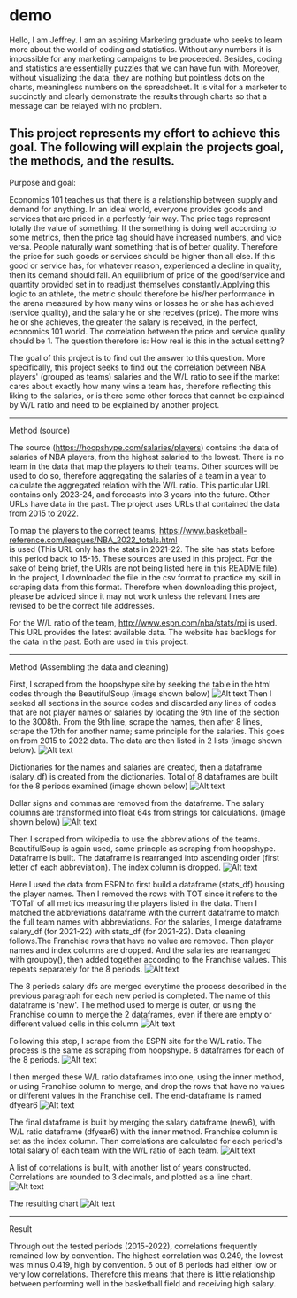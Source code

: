 # demo

Hello, I am Jeffrey. I am an aspiring Marketing graduate who seeks to learn more about the world of coding and statistics. Without any numbers
it is impossible for any marketing campaigns to be proceeded. Besides, coding and statistics are essentially puzzles that we can have fun with.
Moreover, without visualizing the data, they are nothing but pointless dots on the charts, meaningless numbers on the spreadsheet. It is vital
for a marketer to succinctly and clearly demonstrate the results through charts so that a message can be relayed with no problem.

This project represents my effort to achieve this goal. The following will explain the projects goal, the methods, and the results.
------------------------------------------------------------------------------------------------------------------------------------------------------


Purpose and goal:

Economics 101 teaches us that there is a relationship between supply and demand for anything. In an ideal world, everyone provides goods and 
services that are priced in a perfectly fair way. The price tags represent totally the value of something. If the something is doing well 
according to some metrics, then the price tag should have increased numbers, and vice versa. People naturally want something that is of better
quality. Therefore the price for such goods or services should be higher than all else. If this good or service has, for whatever reason, 
experienced a decline in quality, then its demand should fall. An equilibrium of price of the good/service and quantity provided set in to 
readjust themselves constantly.Applying this logic to an athlete, the metric should therefore be his/her performance in the arena 
measured by how many wins or losses he or she has achieved (service quality), and the salary he or she receives (price).  The more wins 
he or she achieves, the greater the salary is received, in the perfect, economics 101 world. The correlation between the price and service quality
should be 1. The question therefore is: How real is this in the actual setting?

The goal of this project is to find out the answer to this question. More specifically, this project seeks to find out the correlation
between NBA players' (grouped as teams) salaries and the W/L ratio to see if the market cares about exactly how many wins a team has, therefore
reflecting this liking to the salaries, or is there some other forces  that cannot be explained by W/L ratio and need to be explained by another
project.

------------------------------------------------------------------------------------------------------------------------------------------------------


Method (source)

The source (https://hoopshype.com/salaries/players) contains the data of salaries of NBA players, from the highest salaried to the lowest. 
There is no team in the data that map the players to their teams. Other sources will be used to do so, therefore aggregating the salaries 
of a team in a year to calculate the aggregated relation with the W/L ratio. This particular URL contains only 2023-24, and forecasts into 
3 years into the future. Other URLs have data in the past. The project uses URLs that contained the data from 2015 to 2022. 

To map the players to the correct teams, https://www.basketball-reference.com/leagues/NBA_2022_totals.html  
is used (This URL only has the stats in 2021-22. The site has stats before this period back to 15-16. These sources are used in this project.
For the sake of being brief, the URls are not being listed here in this README file). In the project, I downloaded the file in the csv format to 
practice my skill in scraping data from this format. Therefore when downloading this project, please be adviced since it may not work unless the 
relevant lines are revised to be the correct file addresses.

For the W/L ratio of the team, http://www.espn.com/nba/stats/rpi  is used. This URL provides the latest available data. The website has backlogs 
for the data in the past. Both are used in this project.


------------------------------------------------------------------------------------------------------------------------------------------------------


Method (Assembling the data and cleaning)



First, I scraped from the hoopshype site by seeking the table in the html codes through the BeautifulSoup (image shown below)
![Alt text](/repository/assets/BeautifulSoup_scrape.png?raw=true "BeautifulSoup")
Then I seeked all <td> sections in the source codes and discarded any lines of codes that are not player names or salaries by locating the 
9th line of the <td> section to the 3008th. From the 9th line, scrape the names, then after 8 lines, scrape the 17th for another name; same
principle for the salaries. This goes on from 2015 to 2022 data. The data are then listed in 2 lists (image shown below).
![Alt text](/repository/assets/<td>_find_the_names_and_salaries.png?raw=true  "names and salaries")


Dictionaries for the names and salaries are created, then a dataframe (salary_df) is created from the dictionaries. Total of 8 dataframes are
built for the 8 periods examined (image shown below)
![Alt text](/repository/assets/dictionaries_and_dataframes.png?raw=true  "dict and df")

Dollar signs and commas are removed from the dataframe. The salary columns are transformed into float 64s from strings for calculations. (image shown below)
![Alt text](/repository/assets/dollar_and_comma.png?raw=true  "dollar and comma")

Then I scraped from wikipedia to use the abbreviations of the teams. BeautifulSoup is again used, same princple as scraping from hoopshype.
Dataframe is built. The dataframe is rearranged into ascending order (first letter of each abbreviation). The index column is dropped.
![Alt text](/repository/assets/abbreviation.png?raw=true  "abbreviation")

Here I used the data from ESPN to first build a dataframe (stats_df) housing the player names. Then I removed the rows with TOT since it refers to the 'TOTal'
of all metrics measuring the players listed in the data. Then I matched the abbreviations dataframe with the current dataframe to match the full 
team names with abbreviations. For the salaries, I merge dataframe salary_df (for 2021-22) with stats_df (for 2021-22). Data cleaning follows.The
Franchise rows that have no value are removed. Then player names and index columns are dropped. And the salaries are rearranged with groupby(), then
added together according to the Franchise values. This repeats separately for the 8 periods.
![Alt text](/repository/assets/match_dfs_abbreviation.png?raw=true  "match_dfs_abbreviation")

The 8 periods salary dfs are merged everytime the process described in the previous paragraph for each new period
is completed. The name of this dataframe is 'new'. The method used to merge is outer, or using the Franchise column to merge the 2 
dataframes, even if there are empty or different valued cells in this column
![Alt text](/repository/assets/salary_df_merge.png?raw=true  "salary_df_merge")

Following this step, I scrape from the ESPN site for the W/L ratio. The process is the same as scraping from hoopshype. 8 dataframes
for each of the 8 periods. 
![Alt text](/repository/assets/W/L_ratio.png?raw=true  "W/L_ratio")

I then merged these W/L ratio dataframes into one, using the inner method, or using Franchise column to merge, and drop the rows that
have no values or different values in the Franchise cell. The end-dataframe is named dfyear6
![Alt text](/repository/assets/merging_the_W/L_ratio.png?raw=true  "merging_the_W/L_ratio")

The final dataframe is built by merging the salary dataframe (new6), with W/L ratio dataframe (dfyear6) with the inner method.
Franchise column is set as the index column.  Then correlations are calculated for each period's total salary of each team
with the W/L ratio of each team. 
![Alt text](/repository/assets/Ending_dataframe.png?raw=true  "Ending_dataframe")

A list of correlations is built, with another list of years constructed. Correlations are rounded to 3 decimals, and plotted as 
a line chart. 
![Alt text](/repository/assets/Plotting.png?raw=true "Plotting")

The resulting chart
![Alt text](/repository/assets/Chart.png?raw=true "Chart")


------------------------------------------------------------------------------------------------------------------------------------------------------


Result


Through out the tested periods (2015-2022), correlations frequently remained low by convention. The highest correlation was 0.249, the lowest 
was minus 0.419, high by convention. 6 out of 8 periods had either low or very low correlations. Therefore this means that 
there is little relationship between performing well in the basketball field and receiving high salary. 
